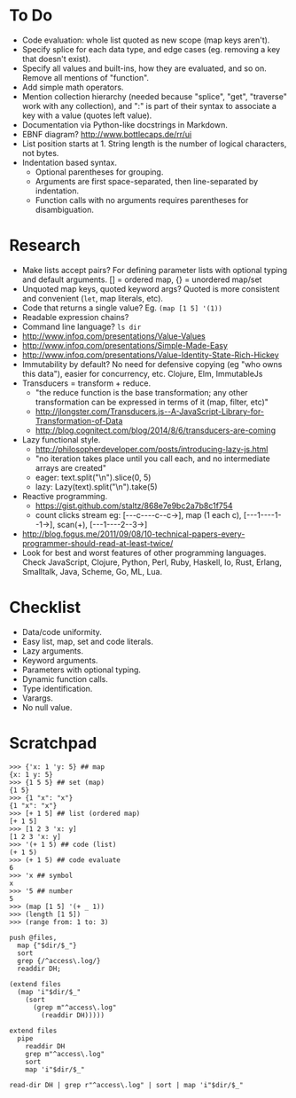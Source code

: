 # To Do #

- Code evaluation: whole list quoted as new scope (map keys aren't).
- Specify splice for each data type, and edge cases (eg. removing a key that doesn't exist).
- Specify all values and built-ins, how they are evaluated, and so on. Remove all mentions of "function".
- Add simple math operators.
- Mention collection hierarchy (needed because "splice", "get", "traverse" work with any collection), and ":" is part of their syntax to associate a key with a value (quotes left value).
- Documentation via Python-like docstrings in Markdown.
- EBNF diagram? http://www.bottlecaps.de/rr/ui
- List position starts at 1. String length is the number of logical characters, not bytes.
- Indentation based syntax.
  - Optional parentheses for grouping.
  - Arguments are first space-separated, then line-separated by indentation.
  - Function calls with no arguments requires parentheses for disambiguation.

# Research #

- Make lists accept pairs? For defining parameter lists with optional typing and default arguments. [] = ordered map, {} = unordered map/set
- Unquoted map keys, quoted keyword args? Quoted is more consistent and convenient (`let`, map literals, etc).
- Code that returns a single value? Eg. `(map [1 5] '(1))`
- Readable expression chains? 
- Command line language? `ls dir`
- http://www.infoq.com/presentations/Value-Values
- http://www.infoq.com/presentations/Simple-Made-Easy
- http://www.infoq.com/presentations/Value-Identity-State-Rich-Hickey
- Immutability by default? No need for defensive copying (eg "who owns this data"), easier for concurrency, etc. Clojure, Elm, ImmutableJs
- Transducers = transform + reduce.
  - "the reduce function is the base transformation; any other transformation can be expressed in terms of it (map, filter, etc)"
  - http://jlongster.com/Transducers.js--A-JavaScript-Library-for-Transformation-of-Data
  - http://blog.cognitect.com/blog/2014/8/6/transducers-are-coming
- Lazy functional style.
  - http://philosopherdeveloper.com/posts/introducing-lazy-js.html
  - "no iteration takes place until you call each, and no intermediate arrays are created"
  - eager: text.split("\n").slice(0, 5)
  - lazy: Lazy(text).split("\n").take(5)
- Reactive programming.
  - https://gist.github.com/staltz/868e7e9bc2a7b8c1f754
  - count clicks stream eg: [---c----c--c->], map (1 each c), [---1----1--1->], scan(+), [---1----2--3->]
- http://blog.fogus.me/2011/09/08/10-technical-papers-every-programmer-should-read-at-least-twice/
- Look for best and worst features of other programming languages. Check JavaScript, Clojure, Python, Perl, Ruby, Haskell, Io, Rust, Erlang, Smalltalk, Java, Scheme, Go, ML, Lua.

# Checklist #

- Data/code uniformity.
- Easy list, map, set and code literals. 
- Lazy arguments.
- Keyword arguments.
- Parameters with optional typing.
- Dynamic function calls.
- Type identification.
- Varargs.
- No null value.

# Scratchpad #

```
>>> {'x: 1 'y: 5} ## map
{x: 1 y: 5}
>>> {1 5 5} ## set (map)
{1 5}
>>> {1 "x": "x"}
{1 "x": "x"}
>>> [+ 1 5] ## list (ordered map)
[+ 1 5]
>>> [1 2 3 'x: y]
[1 2 3 'x: y]
>>> '(+ 1 5) ## code (list)
(+ 1 5)
>>> (+ 1 5) ## code evaluate
6
>>> 'x ## symbol
x
>>> '5 ## number
5
>>> (map [1 5] '(+ _ 1))
>>> (length [1 5])
>>> (range from: 1 to: 3)

push @files,
  map {"$dir/$_"}
  sort
  grep {/^access\.log/}
  readdir DH;

(extend files
  (map 'i"$dir/$_"
    (sort
      (grep m"^access\.log"
        (readdir DH)))))

extend files
  pipe
    readdir DH
    grep m"^access\.log"
    sort
    map 'i"$dir/$_"

read-dir DH | grep r"^access\.log" | sort | map 'i"$dir/$_"
```
